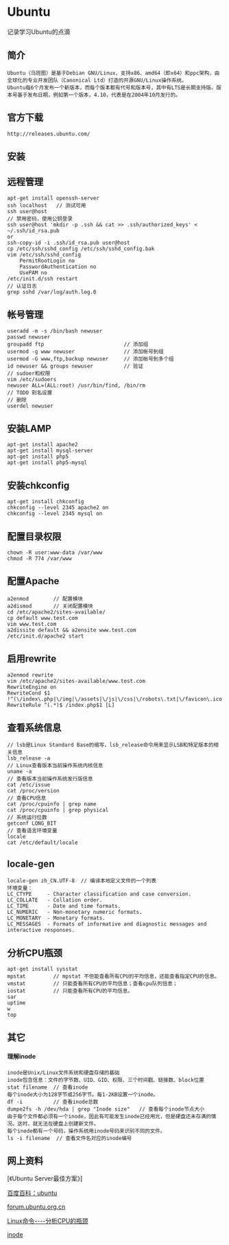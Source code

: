
Ubuntu
============================
记录学习Ubuntu的点滴

## 简介
    Ubuntu（乌班图）是基于Debian GNU/Linux，支持x86、amd64（即x64）和ppc架构，由全球化的专业开发团队（Canonical Ltd）打造的开源GNU/Linux操作系统。
    Ubuntu每6个月发布一个新版本，而每个版本都有代号和版本号，其中有LTS是长期支持版。版本号基于发布日期，例如第一个版本，4.10，代表是在2004年10月发行的。

## 官方下载
    http://releases.ubuntu.com/


## 安装

## 远程管理
    apt-get install openssh-server
    ssh localhost   // 测试可用
    ssh user@host
    // 禁用密码，使用公钥登录
    ssh user@host 'mkdir -p .ssh && cat >> .ssh/authorized_keys' < ~/.ssh/id_rsa.pub
    or
    ssh-copy-id -i .ssh/id_rsa.pub user@host
    cp /etc/ssh/sshd_config /etc/ssh/sshd_config.bak
    vim /etc/ssh/sshd_config
        PermitRootLogin no
        PasswordAuthentication no
        UsePAM no
    /etc/init.d/ssh restart
    // 认证日志
    grep sshd /var/log/auth.log.0

## 帐号管理
    useradd -m -s /bin/bash newuser
    passwd newuser
    groupadd ftp                          // 添加组
    usermod -g www newuser                // 添加帐号到组
    usermod -G www,ftp,backup newuser     // 添加帐号到多个组
    id newuser && groups newuser          // 验证
    // sudoer和权限
    vim /etc/sudoers
    newuser ALL=(ALL:root) /usr/bin/find, /bin/rm
    // TODO 别名设置
    // 删除
    userdel newuser

## 安装LAMP
    apt-get install apache2
    apt-get install mysql-server
    apt-get install php5
    apt-get install php5-mysql
    
## 安装chkconfig
    apt-get install chkconfig
    chkconfig --level 2345 apache2 on
    chkconfig --level 2345 mysql on    

## 配置目录权限
    chown -R user:www-data /var/www
    chmod -R 774 /var/www 

## 配置Apache
    a2enmod        // 配置模块
    a2dismod       // 关闭配置模块
    cd /etc/apache2/sites-available/
    cp default www.test.com
    vim www.test.com
    a2dissite default && a2ensite www.test.com
    /etc/init.d/apache2 start

## 启用rewrite
    a2enmod rewrite
    vim /etc/apache2/sites-available/www.test.com
    RewriteEngine on
    RewriteCond $1 !^(\/index\.php|\/img|\/assets|\/js|\/css|\/robots\.txt|\/favicon\.ico|\/crossdomain\.xml)
    RewriteRule ^(.*)$ /index.php$1 [L]

## 查看系统信息
    // lsb是Linux Standard Base的缩写，lsb_release命令用来显示LSB和特定版本的相关信息
    lsb_release -a  
    // Linux查看版本当前操作系统内核信息
    uname -a
    // 查看版本当前操作系统发行版信息
    cat /etc/issue
    cat /proc/version
    // 查看CPU信息
    cat /proc/cpuinfo | grep name
    cat /proc/cpuinfo | grep physical
    // 系统运行位数
    getconf LONG_BIT
    // 查看语言环境变量
    locale
    cat /etc/default/locale

## locale-gen
    locale-gen zh_CN.UTF-8  // 编译本地定义文件的一个列表
    环境变量：
    LC_CTYPE     - Character classification and case conversion.
    LC_COLLATE   - Collation order.
    LC_TIME      - Date and time formats.
    LC_NUMERIC   - Non-monetary numeric formats.
    LC_MONETARY  - Monetary formats.
    LC_MESSAGES  - Formats of informative and diagnostic messages and interactive responses.

## 分析CPU瓶颈
    apt-get install sysstat
    mpstat         // mpstat 不但能查看所有CPU的平均信息，还能查看指定CPU的信息。
    vmstat         // 只能查看所有CPU的平均信息；查看cpu队列信息；
    iostat         // 只能查看所有CPU的平均信息。
    sar
    uptime 
    w
    top


## 其它

#### 理解inode
    inode是Unix/Linux文件系统和硬盘存储的基础
    inode包含信息：文件的字节数、UID、GID、权限、三个时间戳、链接数、block位置
    stat filename  // 查看inode
    每个inode大小为128字节或256字节。每1-2KB设置一个inode。
    df -i          // 查看inode总数
    dumpe2fs -h /dev/hda | grep "Inode size"   // 查看每个inode节点大小
    由于每个文件都必须有一个inode，因此有可能发生inode已经用光，但是硬盘还未存满的情况。这时，就无法在硬盘上创建新文件。
    每个inode都有一个号码，操作系统用inode号码来识别不同的文件。
    ls -i filename  // 查看文件名对应的inode编号
    

## 网上资料
[《Ubuntu Server最佳方案》]


[百度百科：ubuntu](http://baike.baidu.com/view/4236.htm "ubuntu")

[forum.ubuntu.org.cn](http://forum.ubuntu.org.cn/ "forum.ubuntu.org.cn")

[Linux命令----分析CPU的瓶颈](http://space.itpub.net/8554499/viewspace-580300 "http://space.itpub.net/8554499/viewspace-580300")


[inode](http://www.ruanyifeng.com/blog/2011/12/inode.html "inode")